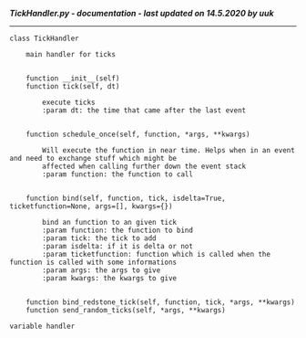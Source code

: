 ***TickHandler.py - documentation - last updated on 14.5.2020 by uuk***
___

    class TickHandler
        
        main handler for ticks
        

        function __init__(self)
        function tick(self, dt)
            
            execute ticks
            :param dt: the time that came after the last event
            

        function schedule_once(self, function, *args, **kwargs)
            
            Will execute the function in near time. Helps when in an event and need to exchange stuff which might be
            affected when calling further down the event stack
            :param function: the function to call
            

        function bind(self, function, tick, isdelta=True, ticketfunction=None, args=[], kwargs={})
            
            bind an function to an given tick
            :param function: the function to bind
            :param tick: the tick to add
            :param isdelta: if it is delta or not
            :param ticketfunction: function which is called when the function is called with some informations
            :param args: the args to give
            :param kwargs: the kwargs to give
            

        function bind_redstone_tick(self, function, tick, *args, **kwargs)
        function send_random_ticks(self, *args, **kwargs)

    variable handler
